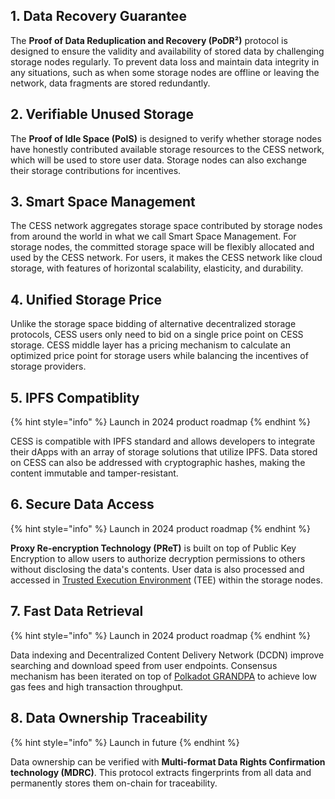 ## 1. Data Recovery Guarantee

The **Proof of Data Reduplication and Recovery (PoDR²)** protocol is designed to ensure the validity and availability of stored data by challenging storage nodes regularly. To prevent data loss and maintain data integrity in any situations, such as when some storage nodes are offline or leaving the network, data fragments are stored redundantly.

## 2. Verifiable Unused Storage

The **Proof of Idle Space (PoIS)** is designed to verify whether storage nodes have honestly contributed available storage resources to the CESS network, which will be used to store user data. Storage nodes can also exchange their storage contributions for incentives.

## 3. Smart Space Management

The CESS network aggregates storage space contributed by storage nodes from around the world in what we call Smart Space Management. For storage nodes, the committed storage space will be flexibly allocated and used by the CESS network. For users, it makes the CESS network like cloud storage, with features of horizontal scalability, elasticity, and durability.

## 4. Unified Storage Price

Unlike the storage space bidding of alternative decentralized storage protocols, CESS users only need to bid on a single price point on CESS storage. CESS middle layer has a pricing mechanism to calculate an optimized price point for storage users while balancing the incentives of storage providers.

## 5. IPFS Compatiblity

{% hint style="info" %}
Launch in 2024 product roadmap
{% endhint %}

CESS is compatible with IPFS standard and allows developers to integrate their dApps with an array of storage solutions that utilize IPFS. Data stored on CESS can also be addressed with cryptographic hashes, making the content immutable and tamper-resistant.

## 6. Secure Data Access

{% hint style="info" %}
Launch in 2024 product roadmap
{% endhint %}

**Proxy Re-encryption Technology (PReT)** is built on top of Public Key Encryption to allow users to authorize decryption permissions to others without disclosing the data's contents. User data is also processed and accessed in [Trusted Execution Environment](https://en.wikipedia.org/wiki/Trusted_execution_environment) (TEE) within the storage nodes.

## 7. Fast Data Retrieval

{% hint style="info" %}
Launch in 2024 product roadmap
{% endhint %}

Data indexing and Decentralized Content Delivery Network (DCDN) improve searching and download speed from user endpoints. Consensus mechanism has been iterated on top of [Polkadot GRANDPA](https://wiki.polkadot.network/docs/learn-consensus#finality-gadget-grandpa) to achieve low gas fees and high transaction throughput.

## 8. Data Ownership Traceability

{% hint style="info" %}
Launch in future
{% endhint %}

Data ownership can be verified with **Multi-format Data Rights Confirmation technology (MDRC)**. This protocol extracts fingerprints from all data and permanently stores them on-chain for traceability.
